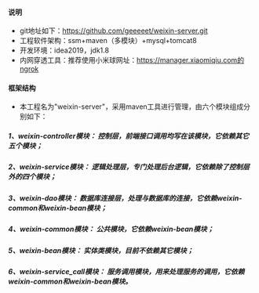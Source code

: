 #### 说明

- git地址如下：https://github.com/geeeeet/weixin-server.git
- 工程软件架构：ssm+maven（多模块）+mysql+tomcat8
- 开发环境：idea2019，jdk1.8
- 内网穿透工具：推荐使用小米球网址：https://manager.xiaomiqiu.com的ngrok

#### 框架结构
- 本工程名为"weixin-server"，采用maven工具进行管理，由六个模块组成分别如下：
##### 1、weixin-controller模块： 控制层，前端接口调用均写在该模块，它依赖其它五个模块；
##### 2、weixin-service模块： 逻辑处理层，专门处理后台逻辑，它依赖除了控制层外的四个模块；
##### 3、weixin-dao模块： 数据库连接层，处理与数据库的连接，它依赖weixin-common和weixin-bean模块；
##### 4、weixin-common模块： 公共模块，它依赖weixin-bean模块；
##### 5、weixin-bean模块： 实体类模块，目前不依赖其它模块；
##### 6、weixin-service_call模块： 服务调用模块，用来处理服务的调用，它依赖weixin-common和weixin-bean模块。